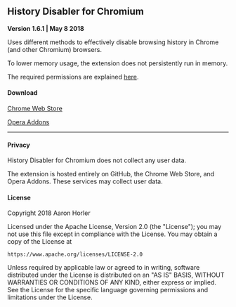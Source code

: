 ## History Disabler for Chromium
**Version 1.6.1 | May 8 2018**

Uses different methods to effectively disable browsing history in Chrome (and other Chromium) browsers.

To lower memory usage, the extension does not persistently run in memory.

The required permissions are explained [here](https://github.com/aghorler/History-Disabler-for-Chromium/blob/master/DOCUMENTATION.md#permissions).

#### Download

[Chrome Web Store](https://chrome.google.com/webstore/detail/history-disabler/idfabmmfgdfcjehenodijniddhhgodgo)

[Opera Addons](https://addons.opera.com/en/extensions/details/history-disabler/)

---

#### Privacy

History Disabler for Chromium does not collect any user data. 

The extension is hosted entirely on GitHub, the Chrome Web Store, and Opera Addons. These services may collect user data.

#### License

Copyright 2018 Aaron Horler

Licensed under the Apache License, Version 2.0 (the "License");
you may not use this file except in compliance with the License.
You may obtain a copy of the License at

    https://www.apache.org/licenses/LICENSE-2.0

Unless required by applicable law or agreed to in writing, software
distributed under the License is distributed on an "AS IS" BASIS,
WITHOUT WARRANTIES OR CONDITIONS OF ANY KIND, either express or implied.
See the License for the specific language governing permissions and
limitations under the License.
